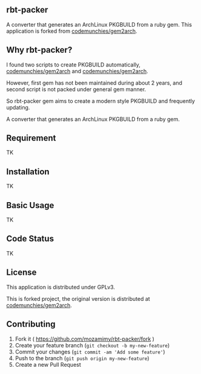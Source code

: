 rbt-packer
-----------

A converter that generates an ArchLinux PKGBUILD from a ruby gem.
This application is forked from [codemunchies/gem2arch](https://github.com/codemunchies/gem2arch).

## Why rbt-packer?

I found two scripts to create PKGBUILD automatically,
[codemunchies/gem2arch](https://github.com/codemunchies/gem2arch) and [codemunchies/gem2arch](https://github.com/codemunchies/gem2arch).

However, first gem has not been maintained during about 2 years,
and second script is not packed under general gem manner.

So rbt-packer gem aims to create a modern style PKGBUILD and frequently updating.

A converter that generates an ArchLinux PKGBUILD from a ruby gem.

## Requirement

TK

## Installation

TK

## Basic Usage

TK

## Code Status

TK

## License

This application is distributed under GPLv3.

This is forked project,
the original version is distributed at [codemunchies/gem2arch](https://github.com/codemunchies/gem2arch).

## Contributing

1. Fork it ( https://github.com/mozamimy/rbt-packer/fork )
2. Create your feature branch (`git checkout -b my-new-feature`)
3. Commit your changes (`git commit -am 'Add some feature'`)
4. Push to the branch (`git push origin my-new-feature`)
5. Create a new Pull Request
